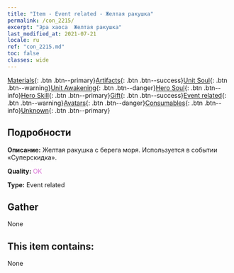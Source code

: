 ```yaml
---
title: "Item - Event related - Желтая ракушка"
permalink: /con_2215/
excerpt: "Эра хаоса  Желтая ракушка"
last_modified_at: 2021-07-21
locale: ru
ref: "con_2215.md"
toc: false
classes: wide
---
```

 [Materials](/ItemsRU/){: .btn .btn--primary}[Artifacts](/ItemsRU/Artifacts/){: .btn .btn--success}[Unit Soul](/ItemsRU/UnitSoul/){: .btn .btn--warning}[Unit Awakening](/ItemsRU/UnitAwakening/){: .btn .btn--danger}[Hero Soul](/ItemsRU/HeroSoul/){: .btn .btn--info}[Hero Skill](/ItemsRU/HeroSkill/){: .btn .btn--primary}[Gift](/ItemsRU/Gift/){: .btn .btn--success}[Event related](/ItemsRU/Events/){: .btn .btn--warning}[Avatars](/ItemsRU/Avatars/){: .btn .btn--danger}[Consumables](/ItemsRU/Consumables/){: .btn .btn--info}[Unknown](/ItemsRU/Unknown/){: .btn .btn--primary}

## Подробности
 **Описание:** Желтая ракушка с берега моря. Используется в событии «Суперскидка».

 **Quality:** <span style="color: #DA70D6">OK</span>

 **Type:** Event related

## Gather

  None

## This item contains:

  None

